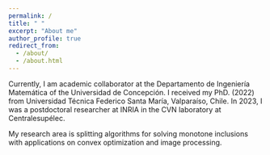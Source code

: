 ```yaml
---
permalink: /
title: " "
excerpt: "About me"
author_profile: true
redirect_from: 
  - /about/
  - /about.html
---
```


Currently, I am academic collaborator at the Departamento de Ingeniería Matemática of the Universidad de Concepción. I received my PhD. (2022) from Universidad Técnica Federico Santa María, Valparaíso, Chile. In 2023, I was a postdoctoral researcher at INRIA in the CVN laboratory at Centralesupélec.

My research area is splitting algorithms for solving monotone inclusions with applications on convex optimization and image processing.

